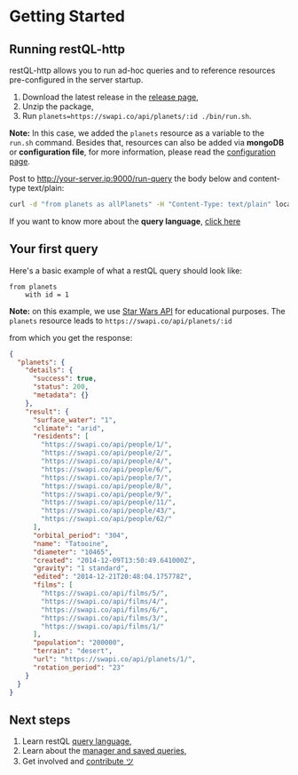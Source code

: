 # Getting Started

## Running restQL-http

restQL-http allows you to run ad-hoc queries and to reference resources pre-configured in the server startup.

1. Download the latest release in the [release page](https://github.com/B2W-BIT/restQL-http/releases),
2. Unzip the package,
3. Run `planets=https://swapi.co/api/planets/:id ./bin/run.sh`.

**Note:** In this case, we added the `planets` resource as a variable to the `run.sh` command. Besides that, resources can also be added via **mongoDB** or **configuration file**, for more information, please read the [configuration page](/restql/config.md).

Post to http://your-server.ip:9000/run-query the body below and content-type text/plain:

```bash
curl -d "from planets as allPlanets" -H "Content-Type: text/plain" localhost:9000/run-query 
```

If you want to know more about the **query language**, [click here](/restql/query-language.md)

## Your first query

Here's a basic example of what a restQL query should look like:

```
from planets
    with id = 1
```
**Note:** on this example, we use [Star Wars API](https://swapi.co) for educational purposes. The `planets` resource leads to `https://swapi.co/api/planets/:id`

from which you get the response:
```json
{
  "planets": {
    "details": {
      "success": true,
      "status": 200,
      "metadata": {}
    },
    "result": {
      "surface_water": "1",
      "climate": "arid",
      "residents": [
        "https://swapi.co/api/people/1/",
        "https://swapi.co/api/people/2/",
        "https://swapi.co/api/people/4/",
        "https://swapi.co/api/people/6/",
        "https://swapi.co/api/people/7/",
        "https://swapi.co/api/people/8/",
        "https://swapi.co/api/people/9/",
        "https://swapi.co/api/people/11/",
        "https://swapi.co/api/people/43/",
        "https://swapi.co/api/people/62/"
      ],
      "orbital_period": "304",
      "name": "Tatooine",
      "diameter": "10465",
      "created": "2014-12-09T13:50:49.641000Z",
      "gravity": "1 standard",
      "edited": "2014-12-21T20:48:04.175778Z",
      "films": [
        "https://swapi.co/api/films/5/",
        "https://swapi.co/api/films/4/",
        "https://swapi.co/api/films/6/",
        "https://swapi.co/api/films/3/",
        "https://swapi.co/api/films/1/"
      ],
      "population": "200000",
      "terrain": "desert",
      "url": "https://swapi.co/api/planets/1/",
      "rotation_period": "23"
    }
  }
}
```

## Next steps

1. Learn restQL [query language](/restql/query-language.md),
2. Learn about the [manager and saved queries](/restql/manager),
3. Get involved and [contribute ツ](/restql/how-to-contribute)
